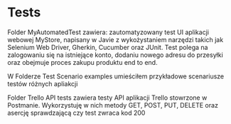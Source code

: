 # Tests
Folder MyAutomatedTest zawiera:
zautomatyzowany test UI aplikacji webowej MyStore,
napisany w Javie z wykożystaniem narzędzi takich jak Selenium Web Driver, Gherkin, Cucumber oraz JUnit.
Test polega na zalogowaniu się na istniejące konto, dodaniu nowego adresu do przesyłki oraz obejmuje 
proces zakupu produktu end to end.

W Folderze Test Scenario examples umieściłem przykładowe scenariusze testów różnych apliakcji

Folder Trello API tests zawiera testy API aplikacji Trello stowrzone w Postmanie. 
Wykorzystuję w nich metody GET, POST, PUT, DELETE oraz asercję sprawdzającą czy test zwraca kod 200

